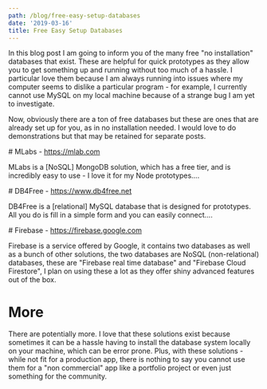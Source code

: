 ```yaml
---
path: /blog/free-easy-setup-databases
date: '2019-03-16'
title: Free Easy Setup Databases
---
```

In this blog post I am going to inform you of the many free "no installation" databases that exist. These are helpful for quick prototypes as they allow you to get something up and running without too much of a hassle. I particular love them because I am always running into issues where my computer seems to dislike a particular program - for example, I currently cannot use MySQL on my local machine because of a strange bug I am yet to investigate. 



Now, obviously there are a ton of free databases but these are ones that are already set up for you, as in no installation needed. I would love to do demonstrations but that may be retained for separate posts. 



\# MLabs - https://mlab.com 

MLabs is a \[NoSQL] MongoDB solution, which has a free tier, and is incredibly easy to use - I love it for my Node prototypes.... 



\# DB4Free - https://www.db4free.net

DB4Free is a \[relational] MySQL database that is designed for prototypes. All you do is fill in a simple form and you can easily connect.... 



\# Firebase - https://firebase.google.com 

Firebase is a service offered by Google, it contains two databases as well as a bunch of other solutions, the two databases are NoSQL (non-relational) databases, these are "Firebase real time database" and "Firebase Cloud Firestore", I plan on using these a lot as they offer shiny advanced features out of the box. 

# More 
There are potentially more. I love that these solutions exist because sometimes it can be a hassle having to install the database system locally on your machine, which can be error prone. Plus, with these solutions - while not fit for a production app, there is nothing to say you cannot use them for a "non commercial" app like a portfolio project or even just something for the community. 

